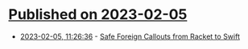 # [Published on 2023-02-05](index.md)

* [2023-02-05, 11:26:36](https://lobste.rs/s/tabhhv/safe_foreign_callouts_from_racket_swift) - [Safe Foreign Callouts from Racket to Swift](https://defn.io/2023/02/04/racket-foreign-callouts-to-swift/)
